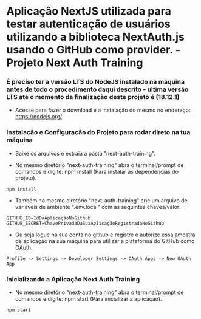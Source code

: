 # Aplicação NextJS utilizada para testar autenticação de usuários utilizando a biblioteca NextAuth.js usando o GitHub como provider. - Projeto Next Auth Training

### É preciso ter a versão LTS do NodeJS instalado na máquina antes de todo o procedimento daqui descrito - ultima versão LTS até o momento da finalização deste projeto é (18.12.1)

- Acesse para fazer o download e a instalação do mesmo no endereço: https://nodejs.org/

### Instalação e Configuração do Projeto para rodar direto na tua máquina

- Baixe os arquivos e extraia a pasta "next-auth-training".

- No mesmo diretório "next-auth-training" abra o terminal/prompt de comandos e digite: npm install (Para instalar as dependências do projeto).

```
npm install
```

- Também no mesmo diretório "next-auth-training" crie um arquivo de variáveis de ambiente ".env.local" com as seguintes chaves/valor:

```
GITHUB_ID=IdDaAplicaçãoNoGithub
GITHUB_SECRET=ChavePrivadaDaSuaAplicaçãoRegistradaNoGithub
```

- Ou seja logue na sua conta no github e registre e autorize essa amostra de aplicação na sua máquina para utilizar a plataforma do GitHub como OAuth.

```
Profile -> Settings -> Developer Settings -> OAuth Apps -> New OAuth App
```

### Inicializando a Aplicação Next Auth Training

- No mesmo diretório "next-auth-training" abra o terminal/prompt de comandos e digite: npm start (Para inicializar a aplicação).

```
npm start
```

